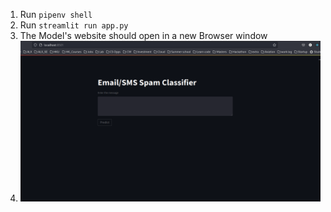1. Run `pipenv shell`
2. Run `streamlit run app.py`
3. The Model's website should open in a new Browser window 
4. ![Movie image](image_Spam.png)
